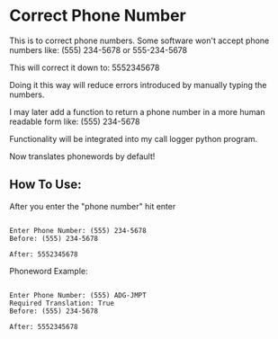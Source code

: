 # Correct Phone Number
 This is to correct phone numbers. Some software won't accept phone numbers like: (555) 234-5678 or 555-234-5678

 This will correct it down to: 5552345678

 Doing it this way will reduce errors introduced by manually typing the numbers.

 I may later add a function to return a phone number in a more human readable form like: (555) 234-5678

 Functionality will be integrated into my call logger python program.

 Now translates phonewords by default!

## How To Use:
 
After you enter the "phone number" hit enter
```

Enter Phone Number: (555) 234-5678
Before: (555) 234-5678

After: 5552345678

```

Phoneword Example:
```

Enter Phone Number: (555) ADG-JMPT
Required Translation: True
Before: (555) 234-5678

After: 5552345678

```
